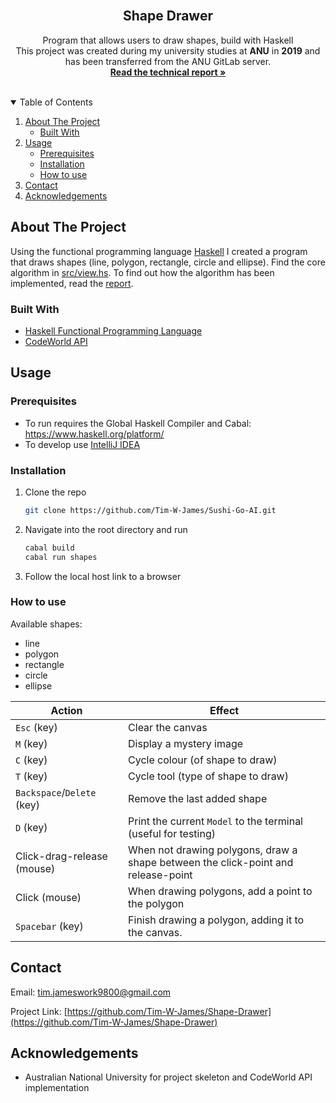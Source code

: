 <!--
*** Based on the Best-README-Template: https://github.com/othneildrew/Best-README-Template
***
*** To avoid retyping too much info. Do a search and replace for the following:
*** repo_name, project_title, project_description
-->



<!-- PROJECT SHIELDS -->
<!-- [![Release][release-shield]][release-url] -->
<!-- [![Last Commit][last-commit-shield]][last-commit-url] -->
<!-- [![Contributors][contributors-shield]][contributors-url] -->
<!-- [![Forks][forks-shield]][forks-url] -->
<!-- [![Stargazers][stars-shield]][stars-url] -->
<!-- [![Issues][issues-shield]][issues-url] -->
<!-- [![MIT License][license-shield]][license-url] -->
<!-- [![LinkedIn][linkedin-shield]][linkedin-url] -->



<!-- PROJECT LOGO -->
<br />
<p align="center">
<!--   <a href="https://github.com/Tim-W-James/repo_name">
    <img src="images/logo.png" alt="Logo" width="80" height="80">
  </a> -->

  <h2 align="center">Shape Drawer</h2>

  <p align="center">
    Program that allows users to draw shapes, build with Haskell
    <br />
    This project was created during my university studies at <b>ANU</b> in <b>2019</b> and has been transferred from the ANU GitLab server.
    <br />
    <a href="https://github.com/Tim-W-James/Shape-Drawer/blob/master/report.pdf"><strong>Read the technical report »</strong></a>
    <br />
    <br />
<!--     <a href="https://github.com/Tim-W-James/repo_name">View Demo</a> -->
<!--     ·
    <a href="https://github.com/Tim-W-James/repo_name/issues">Report Bug</a> -->
<!--     ·
    <a href="https://github.com/Tim-W-James/repo_name/issues">Request Feature</a> -->
  </p>
</p>



<!-- TABLE OF CONTENTS -->
<details open="open">
  <summary>Table of Contents</summary>
  <ol>
    <li>
      <a href="#about-the-project">About The Project</a>
      <ul>
        <li><a href="#built-with">Built With</a></li>
      </ul>
    </li>
    <li>
      <a href="#usage">Usage</a>
      <ul>
        <li><a href="#prerequisites">Prerequisites</a></li>
        <li><a href="#installation">Installation</a></li>
        <li><a href="#how-to-use">How to use</a></li>
      </ul>
    </li>
    <li><a href="#contact">Contact</a></li>
    <li><a href="#acknowledgements">Acknowledgements</a></li>
  </ol>
</details>



<!-- ABOUT THE PROJECT -->
## About The Project

Using the functional programming language [Haskell](https://www.haskell.org/platform/) I created a program that draws shapes (line, polygon, rectangle, circle and ellipse).
Find the core algorithm in [src/view.hs](https://github.com/Tim-W-James/Shape-Drawer/blob/master/src/view.hs).
To find out how the algorithm has been implemented, read the [report](https://github.com/Tim-W-James/Shape-Drawer/blob/master/report.pdf).

### Built With

* [Haskell Functional Programming Language](https://www.haskell.org/platform/)
* [CodeWorld API](https://hackage.haskell.org/package/codeworld-api/docs/CodeWorld.html)


<!-- USAGE -->
## Usage

### Prerequisites

* To run requires the Global Haskell Compiler and Cabal: https://www.haskell.org/platform/
* To develop use [IntelliJ IDEA](https://www.jetbrains.com/idea/)

### Installation

1. Clone the repo
   ```sh
   git clone https://github.com/Tim-W-James/Sushi-Go-AI.git
   ```
2. Navigate into the root directory and run
   ```sh
   cabal build
   cabal run shapes
   ```
3. Follow the local host link to a browser


### How to use
Available shapes:
* line
* polygon
* rectangle
* circle
* ellipse

| Action                     | Effect                                                                            |
|----------------------------|-----------------------------------------------------------------------------------|
| `Esc` (key)                | Clear the canvas                                                                  |
| `M` (key)                  | Display a mystery image                                                           |
| `C` (key)                  | Cycle colour (of shape to draw)                                                   |
| `T` (key)                  | Cycle tool (type of shape to draw)                                                |
| `Backspace`/`Delete` (key) | Remove the last added shape                                                       |
| `D` (key)                  | Print the current `Model` to the terminal (useful for testing)                    |
| Click-drag-release (mouse) | When not drawing polygons, draw a shape between the click-point and release-point |
| Click (mouse)              | When drawing polygons, add a point to the polygon                                 |
| `Spacebar` (key)           | Finish drawing a polygon, adding it to the canvas.                                |




<!-- CONTACT -->
## Contact

Email: [tim.jameswork9800@gmail.com](mailto:tim.jameswork9800@gmail.com "tim.jameswork9800@gmail.com")

Project Link: [https://github.com/Tim-W-James/Shape-Drawer](https://github.com/Tim-W-James/Shape-Drawer)



<!-- ACKNOWLEDGEMENTS -->
## Acknowledgements

* Australian National University for project skeleton and CodeWorld API implementation





<!-- MARKDOWN LINKS & IMAGES -->
<!-- https://www.markdownguide.org/basic-syntax/#reference-style-links -->
[release-shield]: https://img.shields.io/github/v/release/Tim-W-James/repo_name.svg?include_prereleases&style=for-the-badge
[release-url]: https://github.com/Tim-W-James/repo_name/releases
[last-commit-shield]: https://img.shields.io/github/last-commit/Tim-W-James/repo_name.svg?style=for-the-badge
[last-commit-url]: https://github.com/Tim-W-James/repo_name/commits/main
[contributors-shield]: https://img.shields.io/github/contributors/Tim-W-James/repo_name.svg?style=for-the-badge
[contributors-url]: https://github.com/Tim-W-James/repo_name/graphs/contributors
[contributors-shield]: https://img.shields.io/github/contributors/Tim-W-James/repo_name.svg?style=for-the-badge
[contributors-url]: https://github.com/Tim-W-James/repo_name/graphs/contributors
[forks-shield]: https://img.shields.io/github/forks/Tim-W-James/repo_name.svg?style=for-the-badge
[forks-url]: https://github.com/Tim-W-James/repo_name/network/members
[stars-shield]: https://img.shields.io/github/stars/Tim-W-James/repo_name.svg?style=for-the-badge
[stars-url]: https://github.com/Tim-W-James/repo_name/stargazers
[issues-shield]: https://img.shields.io/github/issues/Tim-W-James/repo_name.svg?style=for-the-badge
[issues-url]: https://github.com/Tim-W-James/repo_name/issues
[license-shield]: https://img.shields.io/github/license/Tim-W-James/repo_name?style=for-the-badge
[license-url]: https://github.com/Tim-W-James/repo_name/blob/main/LICENSE.txt
[linkedin-shield]: https://img.shields.io/badge/-LinkedIn-black.svg?style=for-the-badge&logo=linkedin&colorB=555
[linkedin-url]: https://linkedin.com/in/timothy-william-james/
[product-screenshot]: screenshot.png

<!-- USEFUL LINKS FOR MARKDOWN
* https://www.markdownguide.org/basic-syntax
* https://www.webpagefx.com/tools/emoji-cheat-sheet
* https://shields.io
* https://choosealicense.com
* https://pages.github.com
* https://daneden.github.io/animate.css
* https://connoratherton.com/loaders
* https://kenwheeler.github.io/slick
* https://github.com/cferdinandi/smooth-scroll
* http://leafo.net/sticky-kit
* http://jvectormap.com
* https://fontawesome.com -->
